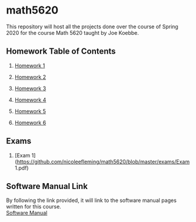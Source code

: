 # math5620
This repository will host all the projects done over the course of Spring 2020 for the course Math 5620 taught by Joe Koebbe.
## Homework Table of Contents
1. [Homework 1](https://github.com/nicoleefleming/math5620/tree/master/homework/homework1/hw1.md)

2. [Homework 2](https://github.com/nicoleefleming/math5620/blob/master/homework/homework2/hw2.md)

3. [Homework 3](https://github.com/nicoleefleming/math5620/blob/master/homework/homework3/hw3.md)

4. [Homework 4](https://github.com/nicoleefleming/math5620/blob/master/homework/homework4/hw4.md)

5. [Homework 5](https://github.com/nicoleefleming/math5620/blob/master/homework/homework5/hw5.md) 

6. [Homework 6](https://github.com/nicoleefleming/math5620/blob/master/homework/homework6/hw6.md)

## Exams

1. [Exam 1](https://github.com/nicoleefleming/math5620/blob/master/exams/Exam 1.pdf)

## Software Manual Link

By following the link provided, it will link to the software manual pages written for this course.           
[Software Manual](https://github.com/nicoleefleming/math5620/tree/master/SoftwareManual/TableofContents.md)

